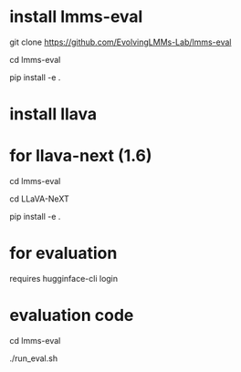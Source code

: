 # install lmms-eval

git clone https://github.com/EvolvingLMMs-Lab/lmms-eval

cd lmms-eval

pip install -e .

# install llava

<!-- for llava 1.5

cd lmms-eval

git clone https://github.com/haotian-liu/LLaVA

cd LLaVA

pip install -e . -->

# for llava-next (1.6)

cd lmms-eval

<!-- git clone https://github.com/LLaVA-VL/LLaVA-NeXT -->

cd LLaVA-NeXT

pip install -e .

# for evaluation

requires hugginface-cli login

# evaluation code

cd lmms-eval

./run_eval.sh